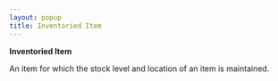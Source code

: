 ```yaml
---
layout: popup
title: Inventoried Item
---
```



**Inventoried Item**


An item for which the stock level and location of an item is maintained.
